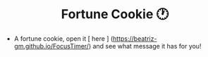 
<h1 align="center"> Fortune Cookie 🕐 </h1>
<p align="center">

  * A fortune cookie, open it [ here ] (https://beatriz-gm.github.io/FocusTimer/) and see what message it has for you!
  
</p>
